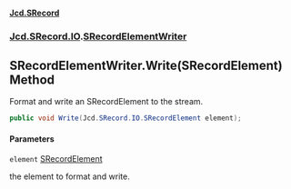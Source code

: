 #### [Jcd.SRecord](index.md 'index')
### [Jcd.SRecord.IO](Jcd.SRecord.IO.md 'Jcd.SRecord.IO').[SRecordElementWriter](Jcd.SRecord.IO.SRecordElementWriter.md 'Jcd.SRecord.IO.SRecordElementWriter')

## SRecordElementWriter.Write(SRecordElement) Method

Format and write an SRecordElement to the stream.

```csharp
public void Write(Jcd.SRecord.IO.SRecordElement element);
```
#### Parameters

<a name='Jcd.SRecord.IO.SRecordElementWriter.Write(Jcd.SRecord.IO.SRecordElement).element'></a>

`element` [SRecordElement](Jcd.SRecord.IO.SRecordElement.md 'Jcd.SRecord.IO.SRecordElement')

the element to format and write.